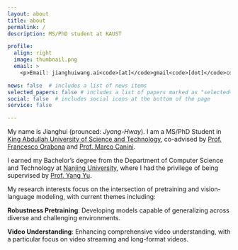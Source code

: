 ```yaml
---
layout: about
title: about
permalink: /
description: MS/PhD student at KAUST

profile:
  align: right
  image: thumbnail.png
  email: >
    <p>Email: jianghuiwang.ai<code>[at]</code>gmail<code>[dot]</code>com</p>

news: false  # includes a list of news items
selected_papers: false # includes a list of papers marked as "selected={true}"
social: false  # includes social icons at the bottom of the page
service: false

---
```


My name is Jianghui (prounced: *Jyang-Hway*). I am a MS/PhD Student in [King Abdullah University of Science and Technology](https://www.kaust.edu.sa), co-advised by [Prof. Francesco Orabona](https://francesco.orabona.com/) and [Prof. Marco Canini](https://mcanini.github.io/).

I earned my Bachelor’s degree from the Department of Computer Science and Technology at [Nanjing University](https://www.nju.edu.cn/), where I had the privilege of being supervised by [Prof. Yang Yu](https://www.wolai.com/eyounx/dtR1MTyRXS5tP5Cex4KtdK).

<!-- add other reaserch experiment here-->

My research interests focus on the intersection of pretraining and vision-language modeling, with current themes including:

**Robustness Pretraining**: Developing models capable of generalizing across diverse and challenging environments.

**Video Understanding**: Enhancing comprehensive video understanding, with a particular focus on video streaming and long-format videos.


<!-- I am currently seeking a Ph.D. position to further pursue these research interests.-->

